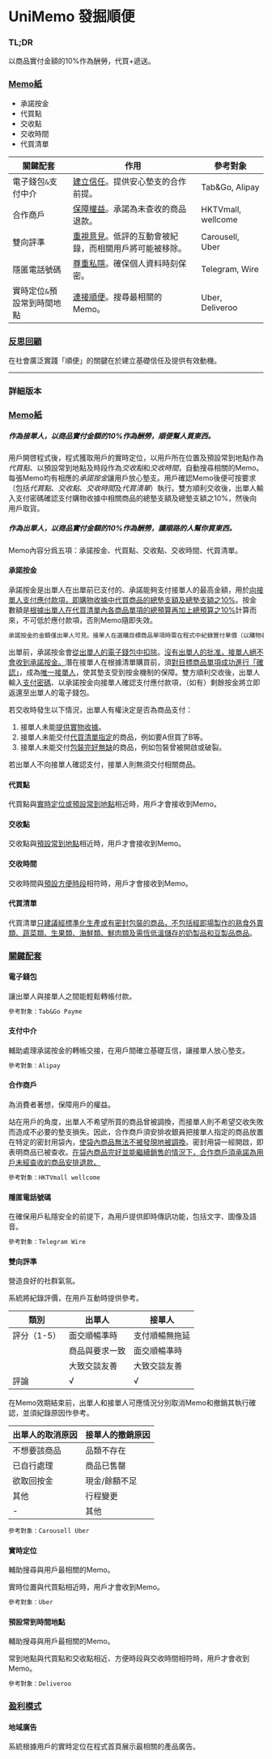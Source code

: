 # UniMemo 發掘順便

### TL;DR

以商品實付金額的10%作為酬勞，代買+遞送。

### <u>Memo紙</u>

- 承諾按金
- 代買點
- 交收點
- 交收時間
- 代買清單

| 關鍵配套                    | 作用                                                         | 參考對象           |
| --------------------------- | ------------------------------------------------------------ | ------------------ |
| 電子錢包`&`支付中介         | <u>建立信任</u>。提供安心墊支的合作前提。                    | Tab&Go, Alipay     |
| 合作商戶                    | <u>保障權益</u>。承諾為未查收的商品退款。                    | HKTVmall, wellcome |
| 雙向評準                    | <u>重視意見</u>。低評的互動會被紀錄，而相關用戶將可能被移除。 | Carousell, Uber    |
| 隱匿電話號碼                | <u>尊重私隱</u>。確保個人資料時刻保密。                      | Telegram, Wire     |
| 實時定位`&`預設常到時間地點 | <u>連接順便</u>。搜尋最相關的Memo。                          | Uber, Deliveroo    |



### <u>反思回顧</u>

在社會廣泛實踐「順便」的關鍵在於建立基礎信任及提供有效動機。



___





### 詳細版本

### <u>Memo紙</u>

##### 作為接單人，以商品實付金額的10%作為酬勞，順便幫人買東西。

用戶開啓程式後，程式獲取用戶的實時定位，以用戶所在位置及預設常到地點作為*代買點*、以預設常到地點及時段作為*交收點*和*交收時間*，自動搜尋相關的Memo。每張Memo均有相應的*承諾按金*讓用戶放心墊支。用戶確認Memo後便可按要求（包括*代買點*、*交收點*、*交收時間*及*代買清單*）執行。雙方順利交收後，出單人輸入支付密碼確認支付購物收據中相關商品的總墊支額及總墊支額之10%，然後向用戶取貨。

##### 作為出單人，以商品實付金額的10%作為酬勞，讓順路的人幫你買東西。

Memo內容分爲五項：承諾按金、代買點、交收點、交收時間、代買清單。

#### 承諾按金

承諾按金是出單人在出單前已支付的、承諾能夠支付接單人的最高金額，用於<u>向接單人支付應付款項，即購物收據中代買商品的總墊支額及總墊支額之10%</u>。按金數額是<u>根據出單人在代買清單內各商品單項的總預算再加上總預算之10%</u>計算而來，不可低於應付款項，否則Memo隨即失效。

```markdown
承諾按金的金額僅出單人可見。接單人在選購目標商品單項時需在程式中紀錄實付單價（以購物收據為準），系統即時後台覆核其承諾按金是否充足。若承諾按金足夠，則反映出單人有能力支付此項商品。若承諾按金不足，相關商品單項及接單人的執行確認將隨即失效。
```

出單前，承諾按金會<u>從出單人的電子錢包中扣除</u>。<u>沒有出單人的批准，接單人絕不會收到承諾按金。</u>潛在接單人在根據清單購買前，須<u>對目標商品單項成功進行「確認」</u>，成為<u>唯一接單人</u>，使其墊支受到按金機制的保障。雙方順利交收後，出單人輸入<u>支付密碼</u>、以承諾按金向接單人確認支付應付款項，（如有）剩餘按金將立即返還至出單人的電子錢包。

若交收時發生以下情況，出單人有權決定是否為商品支付：

1. 接單人未能<u>提供實物收據</u>。
2. 接單人未能交付<u>代買清單指定</u>的商品，例如要A但買了B等。
3. 接單人未能交付<u>包裝完好無缺</u>的商品，例如包裝曾被開啟或破裂。

若出單人不向接單人確認支付，接單人則無須交付相關商品。



#### 代買點

代買點與<u>實時定位或預設常到地點</u>相近時，用戶才會接收到Memo。



#### 交收點

交收點與<u>預設常到地點</u>相近時，用戶才會接收到Memo。



#### 交收時間

交收時間與<u>預設方便時段</u>相符時，用戶才會接收到Memo。



#### 代買清單

代買清單<u>只建議經標準化生產或有密封包裝的商品，不包括經即場製作的熟食外賣類、蔬菜類、生果類、海鮮類、鮮肉類及需恆低溫儲存的奶製品和豆製品商品</u>。



### <u>關鍵配套</u>

#### 電子錢包

讓出單人與接單人之間能輕鬆轉帳付款。

```markdown
參考對象：Tab&Go Payme
```



#### 支付中介

輔助處理承諾按金的轉帳交接，在用戶間確立基礎互信，讓接單人放心墊支。

```markdown
參考對象：Alipay
```



#### 合作商戶

為消費者著想，保障用戶的權益。

站在用戶的角度，出單人不希望所買的商品曾被調換，而接單人則不希望交收失敗而造成不必要的墊支損失。因此，合作商戶須安排收銀員把接單人指定的商品放置在特定的密封用袋內，<u>使袋內商品無法不被發現地被調換</u>。密封用袋一經開啟，即表明商品已被查收。<u>在袋內商品完好並能繼續銷售的情況下，合作商戶須承諾為用戶未經查收的商品安排退款。</u>

```markdown
參考對象：HKTVmall wellcome
```



#### 隱匿電話號碼

在確保用戶私隱安全的前提下，為用戶提供即時傳訊功能，包括文字、圖像及語音。

```markdown
參考對象：Telegram Wire
```



#### 雙向評準

營造良好的社群氣氛。

系統將紀錄評價，在用戶互動時提供參考。

| 類別          | 出單人        | 接單人        |
| ------------ | ------------ | ------------ |
| 評分（1-5）   | 面交順暢準時   | 支付順暢無拖延  |
|              | 商品與要求一致 | 面交順暢準時    |
|              | 大致交談友善   | 大致交談友善    |
| 評論          | √            | √             |

在Memo效期結束前，出單人和接單人可應情況分別取消Memo和撤銷其執行確認，並須紀錄原因作參考。

| 出單人的取消原因 | 接單人的撤銷原因 |
| ---------------- | ---------------- |
| 不想要該商品     | 品類不存在       |
| 已自行處理       | 商品已售罄       |
| 欲取回按金       | 現金/餘額不足    |
| 其他             | 行程變更         |
| -                | 其他             |

```markdown
參考對象：Carousell Uber
```



#### 實時定位

輔助搜尋與用戶最相關的Memo。

實時位置與代買點相近時，用戶才會收到Memo。

```markdown
參考對象：Uber
```



#### 預設常到時間地點

輔助搜尋與用戶最相關的Memo。

常到地點與代買點和交收點相近、方便時段與交收時間相符時，用戶才會收到Memo。

```markdown
參考對象：Deliveroo
```



### <u>盈利模式</u>

#### 地域廣告

系統根據用戶的實時定位在程式首頁展示最相關的產品廣告。